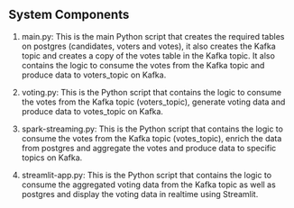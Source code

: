 ## System Components

1. main.py: This is the main Python script that creates the required tables on postgres (candidates, voters and votes), it also creates the Kafka topic and creates a copy of the votes table in the Kafka topic. It also contains the logic to consume the votes from the Kafka topic and produce data to voters_topic on Kafka.

2. voting.py: This is the Python script that contains the logic to consume the votes from the Kafka topic (voters_topic), generate voting data and produce data to votes_topic on Kafka.

3. spark-streaming.py: This is the Python script that contains the logic to consume the votes from the Kafka topic (votes_topic), enrich the data from postgres and aggregate the votes and produce data to specific topics on Kafka.

4. streamlit-app.py: This is the Python script that contains the logic to consume the aggregated voting data from the Kafka topic as well as postgres and display the voting data in realtime using Streamlit.
